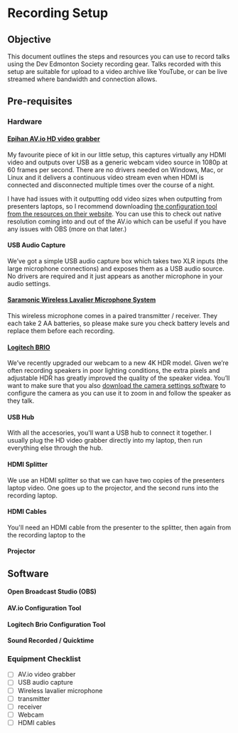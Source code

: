 # Recording Setup

## Objective

This document outlines the steps and resources you can use to record talks using the Dev Edmonton Society recording gear. Talks recorded with this setup are suitable for upload to a video archive like YouTube, or can be live streamed where bandwidth and connection allows.

## Pre-requisites

### Hardware

#### [Epihan AV.io HD video grabber](https://www.epiphan.com/products/avio-hd/)

My favourite piece of kit in our little setup, this captures virtually any HDMI video and outputs over USB as a generic webcam video source in 1080p at 60 frames per second. There are no drivers needed on Windows, Mac, or Linux and it delivers a continuous video stream even when HDMI is connected and disconnected multiple times over the course of a night.

I have had issues with it outputting odd video sizes when outputting from presenters laptops, so I recommend downloading [the configuration tool from the resources on their website](https://www.epiphan.com/products/avio-hd/resources/). You can use this to check out native resolution coming into and out of the AV.io which can be useful if you have any issues with OBS (more on that later.)

#### USB Audio Capture

We’ve got a simple USB audio capture box which takes two XLR inputs (the large microphone connections) and exposes them as a USB audio source. No drivers are required and it just appears as another microphone in your audio settings.

#### [Saramonic Wireless Lavalier Microphone System](https://www.amazon.ca/gp/product/B01IMJDW9Q/ref=oh_aui_search_detailpage?ie=UTF8&psc=1)

This wireless microphone comes in a paired transmitter / receiver. They each take 2 AA batteries, so please make sure you check battery levels and replace them before each recording.

#### [Logitech BRIO](https://www.logitech.com/en-ca/product/brio)

We’ve recently upgraded our webcam to a new 4K HDR model. Given we’re often recording speakers in poor lighting conditions, the extra pixels and adjustable HDR has greatly improved the quality of the speaker videa. You’ll want to make sure that you also [download the camera settings software](https://support.logitech.com/en_ca/product/brio/downloads) to configure the camera as you can use it to zoom in and follow the speaker as they talk.

#### USB Hub

With all the accesories, you'll want a USB hub to connect it together. I usually plug the HD video grabber directly into my laptop, then run everything else through the hub.

#### HDMI Splitter

We use an HDMI splitter so that we can have two copies of the presenters laptop video. One goes up to the projector, and the second runs into the recording laptop.

#### HDMI Cables

You'll need an HDMI cable from the presenter to the splitter, then again from the recording laptop to the 

#### Projector

## Software

#### Open Broadcast Studio (OBS)
#### AV.io Configuration Tool
#### Logitech Brio Configuration Tool
#### Sound Recorded / Quicktime

### Equipment Checklist

* [ ] AV.io video grabber
* [ ] USB audio capture
* [ ] Wireless lavalier microphone
* [ ] transmitter
* [ ] receiver
* [ ] Webcam
* [ ] HDMI cables
